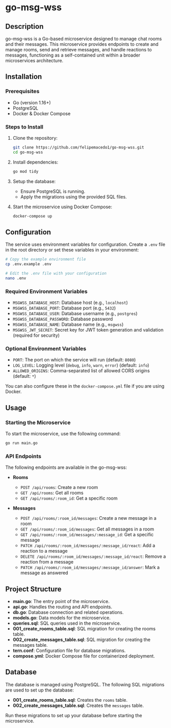 # go-msg-wss

## Description

go-msg-wss is a Go-based microservice designed to manage chat rooms and their messages. This microservice provides endpoints to create and manage rooms, send and retrieve messages, and handle reactions to messages, functioning as a self-contained unit within a broader microservices architecture.

## Installation

### Prerequisites

- Go (version 1.16+)
- PostgreSQL
- Docker & Docker Compose

### Steps to Install

1. Clone the repository:
    ```bash
    git clone https://github.com/felipemacedo1/go-msg-wss.git
    cd go-msg-wss
    ```

2. Install dependencies:
    ```bash
    go mod tidy
    ```

3. Setup the database:
    - Ensure PostgreSQL is running.
    - Apply the migrations using the provided SQL files.

4. Start the microservice using Docker Compose:
    ```bash
    docker-compose up
    ```

## Configuration

The service uses environment variables for configuration. Create a `.env` file in the root directory or set these variables in your environment:

```bash
# Copy the example environment file
cp .env.example .env

# Edit the .env file with your configuration
nano .env
```

### Required Environment Variables

- `MSGWSS_DATABASE_HOST`: Database host (e.g., `localhost`)
- `MSGWSS_DATABASE_PORT`: Database port (e.g., `5432`)
- `MSGWSS_DATABASE_USER`: Database username (e.g., `postgres`)
- `MSGWSS_DATABASE_PASSWORD`: Database password
- `MSGWSS_DATABASE_NAME`: Database name (e.g., `msgwss`)
- `MSGWSS_JWT_SECRET`: Secret key for JWT token generation and validation (required for security)

### Optional Environment Variables

- `PORT`: The port on which the service will run (default: `8080`)
- `LOG_LEVEL`: Logging level (`debug`, `info`, `warn`, `error`) (default: `info`)
- `ALLOWED_ORIGINS`: Comma-separated list of allowed CORS origins (default: `*`)

You can also configure these in the `docker-compose.yml` file if you are using Docker.

## Usage

### Starting the Microservice

To start the microservice, use the following command:

```bash
go run main.go
```

### API Endpoints

The following endpoints are available in the go-msg-wss:

- **Rooms**
  - `POST /api/rooms`: Create a new room
  - `GET /api/rooms`: Get all rooms
  - `GET /api/rooms/:room_id`: Get a specific room

- **Messages**
  - `POST /api/rooms/:room_id/messages`: Create a new message in a room
  - `GET /api/rooms/:room_id/messages`: Get all messages in a room
  - `GET /api/rooms/:room_id/messages/:message_id`: Get a specific message
  - `PATCH /api/rooms/:room_id/messages/:message_id/react`: Add a reaction to a message
  - `DELETE /api/rooms/:room_id/messages/:message_id/react`: Remove a reaction from a message
  - `PATCH /api/rooms/:room_id/messages/:message_id/answer`: Mark a message as answered

## Project Structure

- **main.go**: The entry point of the microservice.
- **api.go**: Handles the routing and API endpoints.
- **db.go**: Database connection and related operations.
- **models.go**: Data models for the microservice.
- **queries.sql**: SQL queries used in the microservice.
- **001_create_rooms_table.sql**: SQL migration for creating the rooms table.
- **002_create_messages_table.sql**: SQL migration for creating the messages table.
- **tern.conf**: Configuration file for database migrations.
- **compose.yml**: Docker Compose file for containerized deployment.

## Database

The database is managed using PostgreSQL. The following SQL migrations are used to set up the database:

- **001_create_rooms_table.sql**: Creates the `rooms` table.
- **002_create_messages_table.sql**: Creates the `messages` table.

Run these migrations to set up your database before starting the microservice.
